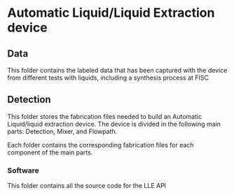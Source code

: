 # Automatic Liquid/Liquid Extraction device

## Data
This folder contains the labeled data that has been captured with the device from different tests with liquids, including a synthesis process at FISC

## Detection

This folder stores the fabrication files needed to build an Automatic Liquid/liquid extraction device. The device is divided in the following main parts: Detection, Mixer, and Flowpath.

Each folder contains the corresponding fabrication files for each component of the main parts.

### Software
This folder contains all the source code for the LLE API



